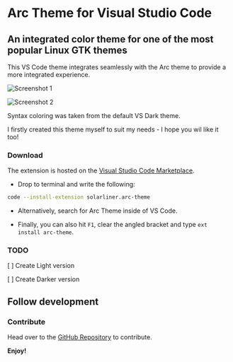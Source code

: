 # Arc Theme for Visual Studio Code

## An integrated color theme for one of the most popular Linux GTK themes

This VS Code theme integrates seamlessly with the Arc theme to provide a more integrated experience.

![Screenshot 1](https://raw.githubusercontent.com/SolarLiner/vscode-arc-theme/master/res/Screenshot%20from%202017-05-14%2012-57-25.png)

![Screenshot 2](https://github.com/SolarLiner/vscode-arc-theme/blob/master/res/Screenshot%20from%202017-05-14%2013-45-06.png?raw=true)

Syntax coloring was taken from the default VS Dark theme.

I firstly created this theme myself to suit my needs - I hope you wil like it too!

### Download

The extension is hosted on the [Visual Studio Code Marketplace](https://marketplace.visualstudio.com/items?itemName=SolarLiner.arc-theme).

* Drop to terminal and write the following:

```bash
code --install-extension solarliner.arc-theme
```

* Alternatively, search for Arc Theme inside of VS Code.

* Finally, you can also hit ```F1```, clear the angled bracket and type ```ext install arc-theme```.

### TODO

[ ] Create Light version

[ ] Create Darker version

## Follow development

### Contribute

Head over to the [GitHub Repository](https://github.com/SolarLiner/vscode-arc-theme) to contribute.

**Enjoy!**
